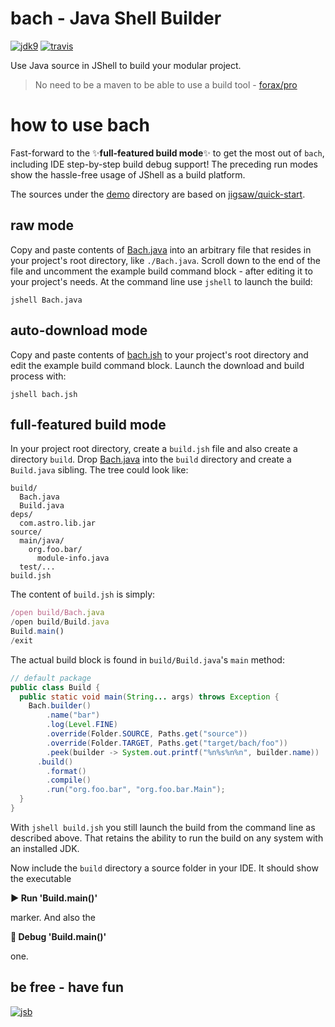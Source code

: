 # bach - Java Shell Builder
 
[![jdk9](https://img.shields.io/badge/jdk-9-blue.svg)](https://shields.io)
[![travis](https://travis-ci.org/sormuras/bach.svg?branch=master)](https://travis-ci.org/sormuras/bach)

Use Java source in JShell to build your modular project.

> No need to be a maven to be able to use a build tool - [forax/pro](https://github.com/forax/pro)

# how to use bach

Fast-forward to the :sparkles:**full-featured build mode**:sparkles: to get the
most out of `bach`, including IDE step-by-step build debug support! The
preceding run modes show the hassle-free usage of JShell as a build platform.

The sources under the [demo] directory are based on [jigsaw/quick-start](http://openjdk.java.net/projects/jigsaw/quick-start).

## raw mode
Copy and paste contents of [Bach.java] into an arbitrary file that resides in
your project's root directory, like `./Bach.java`. Scroll down to the end of
the file and uncomment the example build command block - after editing it to
your project's needs. At the command line use `jshell` to launch the build:

    jshell Bach.java


## auto-download mode

Copy and paste contents of [bach.jsh] to your project's root directory and edit
the example build command block. Launch the download and build process with:

    jshell bach.jsh


## full-featured build mode

In your project root directory, create a `build.jsh` file and also create a
directory `build`. Drop [Bach.java] into the `build` directory and create a
`Build.java` sibling. The tree could look like:

    build/
      Bach.java
      Build.java
    deps/
      com.astro.lib.jar
    source/
      main/java/
        org.foo.bar/
          module-info.java
      test/...
    build.jsh

The content of `build.jsh` is simply:

```javascript
/open build/Bach.java
/open build/Build.java
Build.main()
/exit
```

The actual build block is found in `build/Build.java`'s `main` method:

```java
// default package
public class Build {
  public static void main(String... args) throws Exception {
    Bach.builder()
        .name("bar")
        .log(Level.FINE)
        .override(Folder.SOURCE, Paths.get("source"))
        .override(Folder.TARGET, Paths.get("target/bach/foo"))
        .peek(builder -> System.out.printf("%n%s%n%n", builder.name))
      .build()
        .format()
        .compile()
        .run("org.foo.bar", "org.foo.bar.Main");
  }
}
```

With `jshell build.jsh` you still launch the build from the command line as
described above. That retains the ability to run the build on any system with
an installed JDK.

Now include the `build` directory a source folder in your IDE. It should show
the executable 

**:arrow_forward: Run 'Build.main()'**

marker. And also the 

**:bug: Debug 'Build.main()'**

one.


## be free - have fun
[![jsb](https://upload.wikimedia.org/wikipedia/commons/thumb/6/65/Bachsiegel.svg/220px-Bachsiegel.svg.png)](https://wikipedia.org/wiki/Johann_Sebastian_Bach)

[demo]:      https://github.com/sormuras/bach/tree/master/demo
[Bach.java]: https://github.com/sormuras/bach/blob/master/bach/Bach.java
[bach.jsh]:  https://github.com/sormuras/bach/blob/master/bach.jsh
